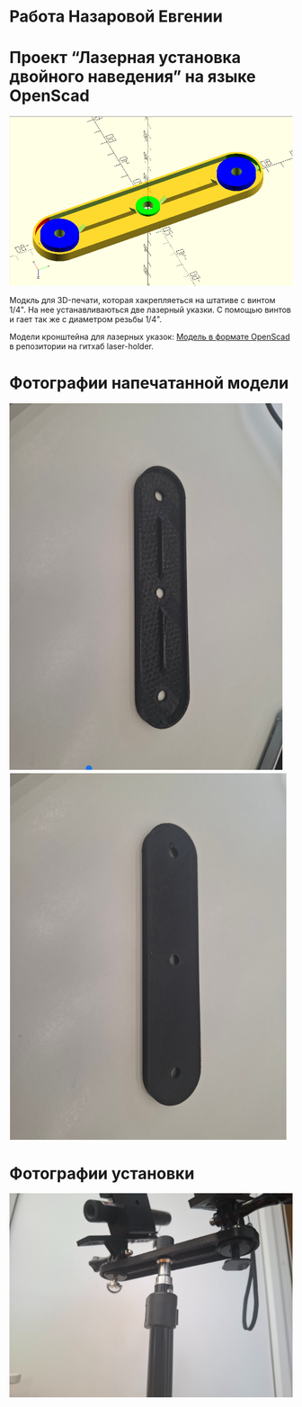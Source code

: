 # Работа Назаровой Евгении
# Проект “Лазерная установка двойного наведения” на языке OpenScad

![Model in OpenScad plate for twin lasers](image/plate_twin_lasers.png)

Модкль для 3D-печати, которая хакрепляеться на штативе с винтом 1/4". На нее устанавливаються две лазерный указки. С помощью винтов и гает так же с диаметром резьбы 1/4". 

Модели кронштейна для лазерных указок:
[Модель в формате OpenScad](https://github.com/ifizmat/laser-holder) в репозитории на гитхаб laser-holder.

# Фотографии напечатанной модели
![Верхняя сторона детали](image/вверх.png)
![Нижняя сторона детали с ребрами жесткости](image/низ.png)

# Фотографии установки
![Установка](image/установка1.png)
